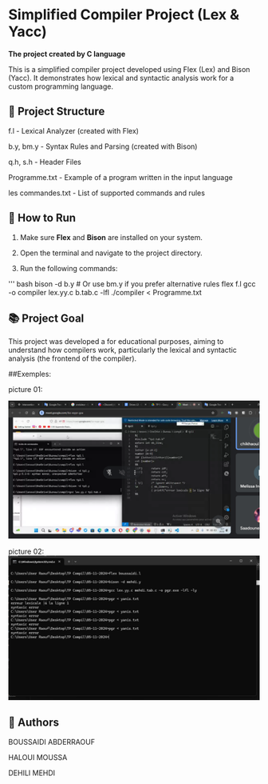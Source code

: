 # Simplified Compiler Project (Lex & Yacc)

**The project created by C language** 

This is a simplified compiler project developed using  Flex (Lex) and Bison (Yacc). It demonstrates how lexical and syntactic analysis work for a custom programming language.

## 📁 Project Structure

f.l - Lexical Analyzer (created with Flex)

b.y, bm.y - Syntax Rules and Parsing (created with Bison)

q.h, s.h - Header Files

Programme.txt - Example of a program written in the input language

les commandes.txt - List of supported commands and rules

## 🚀 How to Run

1. Make sure **Flex** and **Bison** are installed on your system.

2. Open the terminal and navigate to the project directory.

3. Run the following commands:

''' bash
bison -d b.y      # Or use bm.y if you prefer alternative rules
flex f.l
gcc -o compiler lex.yy.c b.tab.c -lfl
./compiler < Programme.txt


## 📚 Project Goal

This project was developed a for educational purposes, aiming to understand how compilers work, particularly the lexical and syntactic analysis (the frontend of the compiler).

##Exemples:

picture 01:

![Exemple photo](https://github.com/Raouf-RB/Simple-compiler-project/blob/6d49ae81a338eef9d84cf5a26ea8fe2b239ac125/Compiler-project-test.png)


picture 02:
![Exemple photo 2](https://github.com/Raouf-RB/Simple-compiler-project/blob/97b4b8fe00ebf0f3d2f51e099a512cfebb12336f/Compiler%20project%20test_2.png)

## 👥 Authors

BOUSSAIDI ABDERRAOUF

HALOUI MOUSSA

DEHILI MEHDI
